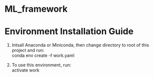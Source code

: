 # ML_framework

# Environment Installation Guide

1. Intsall Anaconda or Miniconda, then change directory to root of this project and run:  
conda env create -f work.yaml

2. To use this environment, run:  
activate work